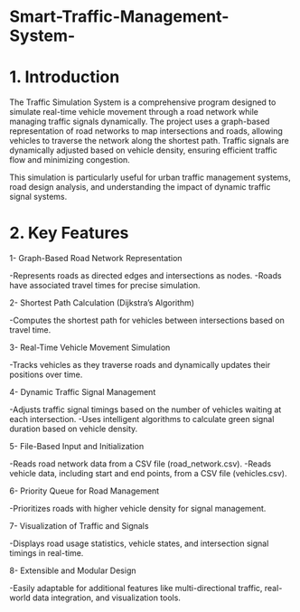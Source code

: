 # Smart-Traffic-Management-System-

# 1. Introduction
The Traffic Simulation System is a comprehensive program designed to simulate real-time vehicle movement through a road network while managing traffic signals dynamically. The project uses a graph-based representation of road networks to map intersections and roads, allowing vehicles to traverse the network along the shortest path. Traffic signals are dynamically adjusted based on vehicle density, ensuring efficient traffic flow and minimizing congestion.

This simulation is particularly useful for urban traffic management systems, road design analysis, and understanding the impact of dynamic traffic signal systems.

# 2. Key Features
1- Graph-Based Road Network Representation

-Represents roads as directed edges and intersections as nodes.
-Roads have associated travel times for precise simulation.

2- Shortest Path Calculation (Dijkstra’s Algorithm)

-Computes the shortest path for vehicles between intersections based on travel time.

3- Real-Time Vehicle Movement Simulation

-Tracks vehicles as they traverse roads and dynamically updates their positions over time.

4- Dynamic Traffic Signal Management

-Adjusts traffic signal timings based on the number of vehicles waiting at each intersection.
-Uses intelligent algorithms to calculate green signal duration based on vehicle density.

5- File-Based Input and Initialization

-Reads road network data from a CSV file (road_network.csv).
-Reads vehicle data, including start and end points, from a CSV file (vehicles.csv).

6- Priority Queue for Road Management

-Prioritizes roads with higher vehicle density for signal management.

7- Visualization of Traffic and Signals

-Displays road usage statistics, vehicle states, and intersection signal timings in real-time.

8- Extensible and Modular Design

-Easily adaptable for additional features like multi-directional traffic, real-world data integration, and visualization tools.
